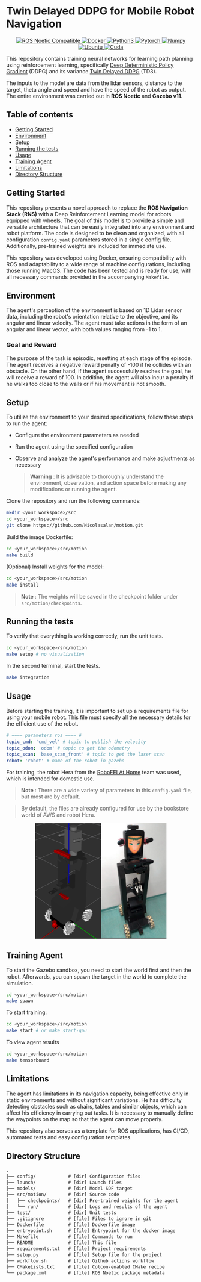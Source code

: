 # Twin Delayed DDPG for Mobile Robot Navigation

<p align="center">
  <a href="http://wiki.ros.org/noetic">
    <img src="https://img.shields.io/badge/ROS-Noetic-yellow" alt="ROS Noetic Compatible">
  </a>
  <a href="https://docs.docker.com/">
    <img src="https://img.shields.io/badge/Docker-v20.10.21-blue" alt="Docker">
  </a>
  <a href="https://www.python.org/">
    <img src="https://img.shields.io/badge/Python-v3.8.10-brightgreen" alt="Python3">
  </a>
  <a href="https://pytorch.org/">
    <img src="https://img.shields.io/badge/PyTorch-v1.13.1-orange" alt="Pytorch">
  </a>
  <a href="https://numpy.org/">
    <img src="https://img.shields.io/badge/NumPy-v1.17.4-blueviolet" alt="Numpy">
  </a>
  <a href="https://releases.ubuntu.com/">
    <img src="https://img.shields.io/badge/Ubuntu-v20.04-9cf" alt="Ubuntu">
  </a>
  <a href="https://developer.nvidia.com/cuda-downloads">
    <img src="https://img.shields.io/badge/Cuda-v11.8-red" alt="Cuda">
  </a>
</p>


This repository contains training neural networks for learning path planning using reinforcement learning, specifically [Deep Deterministic Policy Gradient](https://spinningup.openai.com/en/latest/algorithms/ddpg.html#id1) (DDPG) and its variance [Twin Delayed DDPG](https://spinningup.openai.com/en/latest/algorithms/td3.html#id1) (TD3).

The inputs to the model are data from the lidar sensors, distance to the target, theta angle and speed and have the speed of the robot as output. The entire environment was carried out in **ROS Noetic** and **Gazebo v11**.

## Table of contents  

- [Getting Started](#Getting-Started) 
- [Environment](#Environment) 
- [Setup](#Setup)
- [Running the tests](#Running-the-tests)
- [Usage](#Usage)
- [Training Agent](#Training-Agent)
- [Limitations](#Limitations)
- [Directory Structure](#Directory-Structure)


## Getting Started
<a name="Getting-Started"></a>

This repository presents a novel approach to replace the **ROS Navigation Stack (RNS)** with a Deep Reinforcement Learning model for robots equipped with wheels. The goal of this model is to provide a simple and versatile architecture that can be easily integrated into any environment and robot platform. The code is designed to be clean and organized, with all configuration ``config.yaml`` parameters stored in a single config file. Additionally, pre-trained weights are included for immediate use.

This repository was developed using Docker, ensuring compatibility with ROS and adaptability to a wide range of machine configurations, including those running MacOS. The code has been tested and is ready for use, with all necessary commands provided in the accompanying ``Makefile``.

## Environment
<a name="Environment"></a>

The agent's perception of the environment is based on 1D Lidar sensor data, including the robot's orientation relative to the objective, and its angular and linear velocity. The agent must take actions in the form of an angular and linear vector, with both values ranging from -1 to 1.

### Goal and Reward
The purpose of the task is episodic, resetting at each stage of the episode. The agent receives a negative reward penalty of -100 if he collides with an obstacle. On the other hand, if the agent successfully reaches the goal, he will receive a reward of 100. In addition, the agent will also incur a penalty if he walks too close to the walls or if his movement is not smooth.

## Setup
<a name="Setup"></a>

To utilize the environment to your desired specifications, follow these steps to run the agent:

- Configure the environment parameters as needed
- Run the agent using the specified configuration
- Observe and analyze the agent's performance and make adjustments as necessary

  > **Warning** :
  > It is advisable to thoroughly understand the environment, observation, and action space before making any modifications or running the agent.

Clone the repository and run the following commands:

```bash
mkdir <your_workspace>/src
cd <your_workspace>/src
git clone https://github.com/Nicolasalan/motion.git
```

Build the image Dockerfile:

```bash
cd <your_workspace>/src/motion
make build
```

(Optional) Install weights for the model:

```bash
cd <your_workspace>/src/motion
make install
```
  > **Note** :
  > The weights will be saved in the checkpoint folder under `src/motion/checkpoints`.

## Running the tests

<a name="Running-the-tests"></a>

To verify that everything is working correctly, run the unit tests.
```bash
cd <your_workspace>/src/motion
make setup # no visualization
```
In the second terminal, start the tests.
```bash
make integration
```

## Usage

<a name="Usage"></a>

Before starting the training, it is important to set up a requirements file for using your mobile robot. This file must specify all the necessary details for the efficient use of the robot.

```yaml
# ==== parameters ros ==== #
topic_cmd: 'cmd_vel' # topic to publish the velocity
topic_odom: 'odom' # topic to get the odometry
topic_scan: 'base_scan_front' # topic to get the laser scan
robot: 'robot' # name of the robot in gazebo
```
For training, the robot Hera from the [RoboFEI At Home](https://github.com/robofei-home) team was used, which is intended for domestic use.
  > **Note** :
  > There are a wide variety of parameters in this `config.yaml` file, but most are by default.
  
  > By default, the files are already configured for use by the bookstore world of AWS and robot Hera.

<div align="center">
     <img src="https://raw.githubusercontent.com/Home-Environment-Robot-Assistant/hera_description/master/doc/hera2020.png" alt="Hera Robot" width="350px">
</div>

## Training Agent

<a name="Training-Agent"></a>

To start the Gazebo sandbox, you need to start the world first and then the robot. Afterwards, you can spawn the target in the world to complete the simulation.
```bash
cd <your_workspace>/src/motion
make spawn
```

To start training:

```bash
cd <your_workspace>/src/motion
make start # or make start-gpu
```

To view agent results

```bash
cd <your_workspace>/src/motion
make tensorboard
```

## Limitations

<a name="Limitations"></a>

The agent has limitations in its navigation capacity, being effective only in static environments and without significant variations. He has difficulty detecting obstacles such as chairs, tables and similar objects, which can affect his efficiency in carrying out tasks. It is necessary to manually define the waypoints on the map so that the agent can move properly.

This repository also serves as a template for ROS applications, has CI/CD, automated tests and easy configuration templates.

## Directory Structure

<a name="Directory-Structure"></a>

```
.
├── config/            # [dir] Configuration files
├── launch/            # [dir] Launch files 
├── models/            # [dir] Model SDF target
├── src/motion/        # [dir] Source code
│   ├── checkpoints/   # [dir] Pre-trained weights for the agent
│   └── run/           # [dir] Logs and results of the agent
├── test/              # [dir] Unit tests 
├── .gitignore         # [file] Files to ignore in git
├── Dockerfile         # [file] Dockerfile image
├── entrypoint.sh      # [file] Entrypoint for the docker image
├── Makefile           # [file] Commands to run
├── README             # [file] This file
├── requirements.txt   # [file] Project requirements
├── setup.py           # [file] Setup file for the project
├── workflow.sh        # [file] Github actions workflow
├── CMakeLists.txt     # [file] Colcon-enabled CMake recipe
└── package.xml        # [file] ROS Noetic package metadata
```
